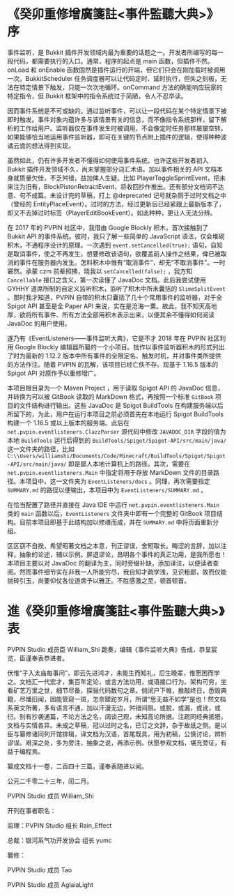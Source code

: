 # 《癸卯重修增廣箋註<事件監聽大典>》序

事件监听，是 Bukkit 插件开发领域内最为重要的话题之一。开发者所编写的每一段代码，都需要执行的入口。通常，程序的起点是 main 函数，但插件不然。onLoad 和 onEnable 函数固然是插件运行的开端，但它们只会在刚加载时被调用一次。BukkitScheduler 任务调度器可以让代码定时、延时执行，但失之刻板，无法在特定情景下触发，只能一次次地循环。onCommand 方法的确能响应玩家的特定指令，但 Bukkit 框架中的指令系统过于简陋，令人不忍卒读。

因而事件系统是不可或缺的。通过监听事件，可以让一段代码在某个特定情景下被即时触发。事件对象内蕴许多与该情景有关的信息，而不像指令系统那样，留下解析的工作给用户。监听器仅在事件发生时被调用，不会像定时任务那样屡屡空转。如果能够恰当地运用事件监听器，即可在关键的节点附上插件的逻辑，使得种种波谲云诡的想法得到实现。

虽然如此，仍有许多开发者不懂得如何使用事件系统。也许这些开发者初入 Bukkit 插件开发领域不久，尚未掌握部分词汇术语。加以事件相关的 API 文档本身就质量欠佳，不乏舛错，益加俾人生疑。比如 PlayerToggleSprintEvent，把未来注为旧有，BlockPistonRetractEvent，将收回抄作推出。还有部分文档词不达意、句不成篇。未设计完的草稿，打上 @deprecated 记号就杂厕于过时文档之中（曾经的 EntityPlaceEvent）。过时的方法，经过更新后已经紧跟上最新版本了，却又不去掉过时标签（PlayerEditBookEvent）。如此种种，更让人无法分辨。

在 2017 年的 PVPIN 社区中，我借由 Google Blockly 积木，首次接触到了 Bukkit API 的事件系统。彼时，我只了解一些简单的 JavaScript 语法，仅会堆砌积木，不通程序设计的原理。一次遇到 `event.setCancelled(true);` 语句，自知是取消事件，使之不再发生。想要修改该语句，欲覆盖前人操作之结果，俾已被取消的事件在服务器内发生。怎料积木中惟有“取消事件”，却无“不取消事件”。一时窘然。承蒙 czm 前辈照拂，晓我以 `setCancelled(false);` ，我方知 `Cancellable` 接口之含义，第一次读懂了 JavaDoc 文档。此后我尝试使用 GYHHY 道席所制的自定义监听积木，监听了积木中所未囊括的 `SlimeSplitEvent` 。那时我才知道，PVPIN 自带的积木只囊括了几十个常用事件的监听器，对于全 Spigot API 甚至是全 Paper API 来说，实在是沧海一粟。故此，我不知天高地厚，欲将所有事件、所有方法全部用积木表示出来，以便其余不懂得如何阅读 JavaDoc 的用户使用。

遂乃有《EventListeners——事件监听大典》，它是不才 2018 年在 PVPIN 社区利用 Google Blockly 编辑器所纂的一个小项目。拙作以事件监听器积木的形式列出了时为最新的 1.12.2 版本中所有事件的全限定名、触发时机，并对事件类所提供的方法作注。随着 PVPIN 的瓦解，该项目已经亡佚不存。现基于 1.16.5 版本的 Spigot API 对原作予以重修增广。

本项目根目录为一个 Maven Project ，用于读取 Spigot API 的 JavaDoc 信息，并转换为可以被 GitBook 读取的 MarkDown 格式，再按照一个标准 `GitBook` 项目的文件结构进行输出。这些 JavaDoc 是 Spigot BuildTools 在构建服务端以后所留下的，为此，用户在运行本项目之前必须首先在本地运行 Spigot BuildTools 构建一个 1.16.5 或以上版本的服务端。此后在 `net.pvpin.eventlisteners.ClazzParser` 源代码中修改 `JAVADOC_DIR` 字段的值为本地 `BuildTools` 运行后得到的 `BuildTools/Spigot/Spigot-API/src/main/java/` 这一文件夹的路径，比如 `C:\\Users/williamshi/Documents/Code/Minecraft/BuildTools/Spigot/Spigot-API/src/main/java/` 即是鄙人本地计算机上的路径。其次，需要在 `net.pvpin.eventlisteners.Main` 中指定将用于存放 MarkDown 文件的目录路径。本项目中，这一文件夹为 `EventListeners/docs` 。同理，再次需要指定 `SUMMARY.md` 的路径以便输出，本项目中为 `EventListeners/SUMMARY.md` 。

在恰当配置了路径并直接在 Java IDE 中运行 `net.pvpin.eventlisteners.Main` 类的 `main` 函数以后，`EventListeners` 文件夹中即有一个完整的 GitBook 项目结构。目前本项目即基于此结构加以修缮而成，并在 `SUMMARY.md` 中将页面重新分组。

区区窃不自揆，希望昭著文档之本意，刊正谬误，舍短取长。晦涩的言辞，加以注释，抽象的论述，辅以示例。屏退谬论，昌明各个事件的真正功用，是我所愿也！本项目主要以对 JavaDoc 的翻译为主，同时旁缀补缺，添加译注，以便读者查阅。然而事件细节实在非我一人所能穷尽，我自知才疏学浅，见识粗鄙，故而仅能抛砖引玉，尚要仰仗各位道席予以雅正。不胜感激之至，顿首顿首。

# 進《癸卯重修增廣箋註<事件監聽大典>》表

PVPIN Studio 成员臣 William_Shi 跪奏，编辑《事件监听大典》告成，恭呈宸览，臣谨奉表恭进者。

伏惟“子入太庙每事问”，即云先进鸿才，未能生而知礼，后生晚辈，惟愿困而学之。文档汇一代宏才，集百年定论，或言方法功用，或语接口行为。架构可穷，坐看矿艺万里之世，细节尽备，探骊代码数句之章。倘闭户下帷，推敲终日，悉毁典籍，尽燔旧闻，固能管窥一斑，怎奈蹉跎岁月，所谓“思无益不如学”是也！然文档系英文所著，多有语言不通，加以汗漫无边，舛错间厕。或脱，或漏，或讹，或衍。别有抄袭通篇，不论方法之名，阔谈己观，未知高论所据。注疏同经典抵牾，文档与实情各异。未成之草稿，冠以过时之名，已订之文辞，杂于故纸之侧。是以臣与纂修诸同列开馆排辑，译文档为汉语，首尾既具，用为初稿，公慎讨论，辨析谬误。艰深之处，多为旁注，抽象之说，再添示例。伏愿参观文档，堪充旁征，有益于编程焉。

纂成文档十一卷，二百四十三篇，谨奉表随进以闻。

公元二千零二十三年，闰二月。

PVPIN Studio 成员 William_Shi

开列在事者职名：

监理：PVPIN Studio 组长 Rain_Effect

总裁：银河系气功开发协会 组长 yumc

纂修：

PVPIN Studio 成员 Tao

PVPIN Studio 成员 AglaiaLight
